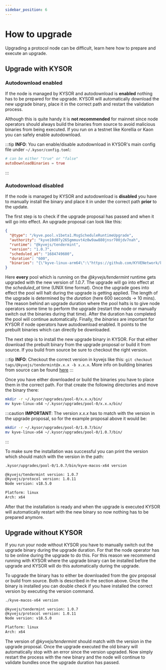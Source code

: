 ```yaml
---
sidebar_position: 6
---
```


# How to upgrade

Upgrading a protocol node can be difficult, learn here how to prepare and execute an upgrade.

## Upgrade with KYSOR

### Autodownload enabled

If the node is managed by KYSOR and autodownload is **enabled** nothing has to be prepared for the upgrade. KYSOR will automatically
download the new upgrade binary, place it in the correct path and restart the validation process.

Although this is quite handy it is
**not recommended** for mainnet since node operators should always build the binaries from source to avoid malicious binaries
from being executed. If you run on a testnet like Korellia or Kaon you can safely enable autodownload.

:::tip
**INFO**: You can enable/disable autodownload in KYSOR's main config file under `~/.kysor/config.toml`:

```toml
# can be either "true" or "false"
autoDownloadBinaries = true
```

:::

### Autodownload disabled

If the node is managed by KYSOR and autodownload is **disabled** you have to manually install the binary and place it in under the
correct path **prior** to the update.

The first step is to check if the upgrade proposal has passed and when it will go into effect. An upgrade proposal can look like this:

```json
{
  "@type": "/kyve.pool.v1beta1.MsgScheduleRuntimeUpgrade",
  "authority": "kyve10d07y265gmmuvt4z0w9aw880jnsr700jdv7nah",
  "runtime": "@kyvejs/tendermint",
  "version": "1.0.7",
  "scheduled_at": "1684749600",
  "duration": "600",
  "binaries": "{\"kyve-linux-arm64\":\"https://github.com/KYVENetwork/kyvejs/releases/download/%40kyvejs%2Ftendermint%401.0.7/kyve-linux-arm64.zip\",\"kyve-linux-x64\":\"https://github.com/KYVENetwork/kyvejs/releases/download/%40kyvejs%2Ftendermint%401.0.7/kyve-linux-x64.zip\",\"kyve-macos-x64\":\"https://github.com/KYVENetwork/kyvejs/releases/download/%40kyvejs%2Ftendermint%401.0.7/kyve-macos-x64.zip\"}"
}
```

Here **every** pool which is running on the _@kyvejs/tendermint_ runtime gets upgraded with the new version of _1.0.7_. The upgrade will go into effect
at the _scheduled_at_ time (UNIX time format). Once the upgrade goes into effect the pool will halt during the upgrade is getting applied. The length of the upgrade
is determined by the _duration_ (here 600 seconds -> 10 mins). The reason behind an upgrade duration where the pool halts is to give node operators some time to perform
the upgrade (restart the node or manually switch out the binaries during that time). After the duration has completed the pool will continue automatically. Finally, the
_binaries_ are important for KYSOR if node operators have autodownload enabled. It points to the prebuilt binaries which can directly be downloaded.

The next step is to install the new upgrade binary in KYSOR. For that either download the prebuilt binary from the upgrade proposal or build it from source. If you
build from source be sure to checkout the right version.

:::tip
**INFO**: Checkout the correct version in kyvejs like this: `git checkout tags/@kyvejs/tendermint@x.x.x -b x.x.x`. More info on building binaries from source can be found [here](/validators/protocol_nodes/pools/axelar/installation.md#build-from-source)
:::

Once you have either downloaded or build the binaries you have to place them in the correct path. For that create the following directories and move the binary there:

```bash
mkdir -r ~/.kysor/upgrades/pool-0/x.x.x/bin/
mv kyve-linux-x64 ~/.kysor/upgrades/pool-0/x.x.x/bin/
```

:::caution
**IMPORTANT**: The version _x.x.x_ has to match with the version in the upgrade proposal, so for the example proposal above it would be:

```bash
mkdir -r ~/.kysor/upgrades/pool-0/1.0.7/bin/
mv kyve-linux-x64 ~/.kysor/upgrades/pool-0/1.0.7/bin/
```

:::

To make sure the installation was successful you can print the version which should match with the version in the path:

```bash
.kysor/upgrades/pool-0/1.0.7/bin/kyve-macos-x64 version
```

```bash
@kyvejs/tendermint version: 1.0.7
@kyvejs/protocol version: 1.0.11
Node version: v18.5.0

Platform: linux
Arch: x64
```

After that the installation is ready and when the upgrade is executed KYSOR will automatically restart with the new binary so now nothing has to be prepared anymore.

## Upgrade without KYSOR

If you run your node without KYSOR you have to manually switch out the upgrade binary during the upgrade duration. For that the node operator has to be online during the upgrade
to do this. For this reason we recommend running with KYSOR where the upgrade binary can be installed before the upgrade and KYSOR will do this automatically during the upgrade.

To upgrade the binary has to either be downloaded from the gov proposal or build from source. Both is described in the section above. Once the binary is installed you can double check
if you have installed the correct version by executing the version command.

```bash
./kyve-macos-x64 version
```

```bash
@kyvejs/tendermint version: 1.0.7
@kyvejs/protocol version: 1.0.11
Node version: v18.5.0

Platform: linux
Arch: x64
```

The version of _@kyvejs/tendermint_ should match with the version in the upgrade proposal. Once the upgrade executed the old binary will automatically stop with an error since
the version upgraded. Now simply restart the process with the new binary and the node will continue to validate bundles once the upgrade duration has passed.
